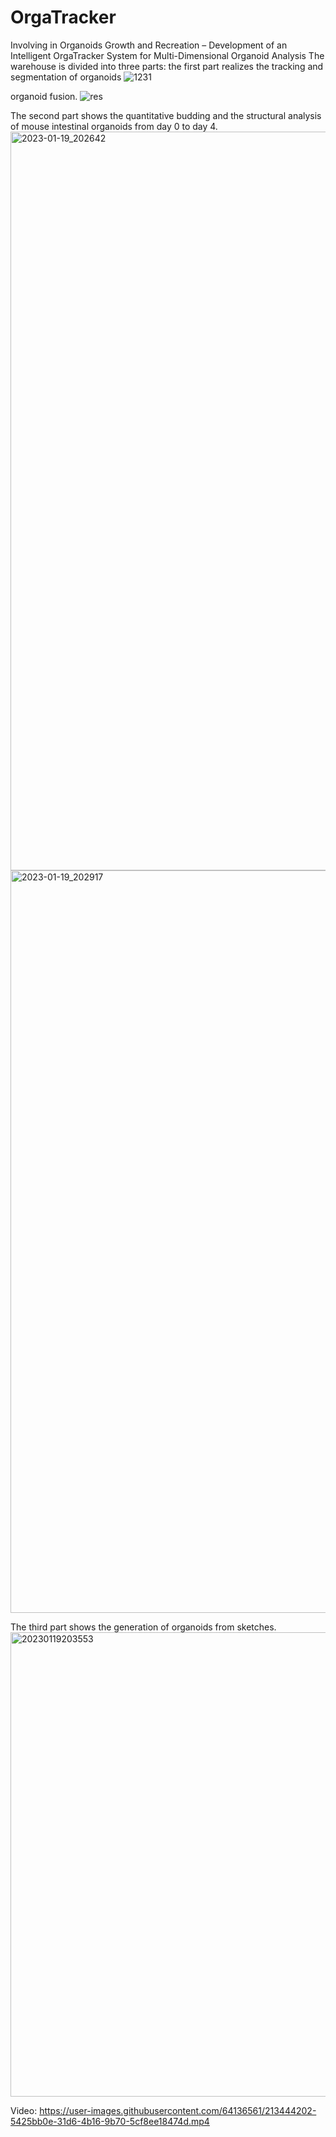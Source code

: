 # OrgaTracker
Involving in Organoids Growth and Recreation – Development of an Intelligent OrgaTracker System for Multi-Dimensional Organoid Analysis 
The warehouse is divided into three parts: 
the first part realizes the tracking and segmentation of organoids
![1231](https://user-images.githubusercontent.com/64136561/213462384-be285cfe-f595-4c46-b4cd-31a620fa2615.gif)

organoid fusion.
![res](https://user-images.githubusercontent.com/64136561/213459901-a060eb68-d5ac-4957-89f6-9c2eb132ce11.gif)

The second part shows the quantitative budding and the structural analysis of mouse intestinal organoids from day 0 to day 4.
<img width="1182" alt="2023-01-19_202642" src="https://user-images.githubusercontent.com/64136561/213442802-953141e1-93ee-42fb-acb2-5d02c98cf0c3.png">
<img width="1188" alt="2023-01-19_202917" src="https://user-images.githubusercontent.com/64136561/213443312-7e5575f1-5255-4b16-a341-487718222a64.png">

The third part shows the generation of organoids from sketches.
      <img width="743" alt="20230119203553" src="https://user-images.githubusercontent.com/64136561/213444517-50330bf4-d584-42d2-b897-6bde95002b03.png">

Video: https://user-images.githubusercontent.com/64136561/213444202-5425bb0e-31d6-4b16-9b70-5cf8ee18474d.mp4








